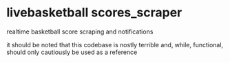 # livebasketball scores_scraper
realtime basketball score scraping and notifications

it should be noted that this codebase is nostly terrible and, while, functional, should only cautiously be used as a reference
